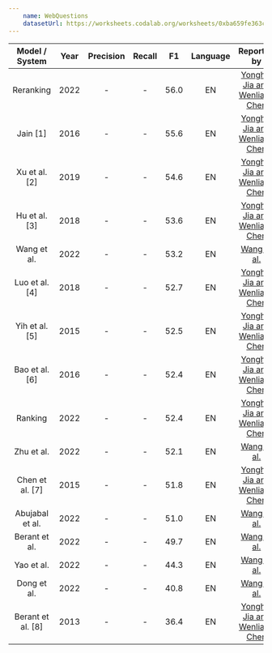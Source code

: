 ```yaml
---
    name: WebQuestions
    datasetUrl: https://worksheets.codalab.org/worksheets/0xba659fe363cb46e7a505c5b6a774dc8a
---
```


|  Model / System   | Year |Precision| Recall |  F1  |Language|                              Reported by                              |
|:-----------------:|:----:|:-------:|:------:|:----:|:------:|:---------------------------------------------------------------------:|
|     Reranking     | 2022 |    -    |   -    | 56.0 |   EN   | [Yonghui Jia and Wenliang Chen](https://arxiv.org/pdf/2204.12808.pdf) |
|     Jain [1]      | 2016 |    -    |   -    | 55.6 |   EN   | [Yonghui Jia and Wenliang Chen](https://arxiv.org/pdf/2204.12808.pdf) |
|   Xu et al. [2]   | 2019 |    -    |   -    | 54.6 |   EN   | [Yonghui Jia and Wenliang Chen](https://arxiv.org/pdf/2204.12808.pdf) |
|   Hu et al. [3]   | 2018 |    -    |   -    | 53.6 |   EN   | [Yonghui Jia and Wenliang Chen](https://arxiv.org/pdf/2204.12808.pdf) |
|     Wang et al.      | 2022  |    -    |   -    | 53.2 |   EN   |          [Wang et al.](https://link.springer.com/chapter/10.1007/978-3-031-10983-6_15)          |
|  Luo et al. [4]   | 2018 |    -    |   -    | 52.7 |   EN   | [Yonghui Jia and Wenliang Chen](https://arxiv.org/pdf/2204.12808.pdf) |
|  Yih et al. [5]   | 2015 |    -    |   -    | 52.5 |   EN   | [Yonghui Jia and Wenliang Chen](https://arxiv.org/pdf/2204.12808.pdf) |
|  Bao et al. [6]   | 2016 |    -    |   -    | 52.4 |   EN   | [Yonghui Jia and Wenliang Chen](https://arxiv.org/pdf/2204.12808.pdf) |
|      Ranking      | 2022 |    -    |   -    | 52.4 |   EN   | [Yonghui Jia and Wenliang Chen](https://arxiv.org/pdf/2204.12808.pdf) |
|    Zhu et al.     | 2022  |    -    |   -    | 52.1 |   EN   |          [Wang et al.](https://link.springer.com/chapter/10.1007/978-3-031-10983-6_15)          |
|  Chen et al. [7]  | 2015 |    -    |   -    | 51.8 |   EN   | [Yonghui Jia and Wenliang Chen](https://arxiv.org/pdf/2204.12808.pdf) |
|  Abujabal et al.  | 2022  |    -    |   -    | 51.0 |   EN   |          [Wang et al.](https://link.springer.com/chapter/10.1007/978-3-031-10983-6_15)          |
|   Berant et al.   | 2022  |    -    |   -    | 49.7 |   EN   |          [Wang et al.](https://link.springer.com/chapter/10.1007/978-3-031-10983-6_15)          |
|    Yao et al.     | 2022  |    -    |   -    | 44.3 |   EN   |          [Wang et al.](https://link.springer.com/chapter/10.1007/978-3-031-10983-6_15)          |
|    Dong et al.    | 2022  |    -    |   -    | 40.8 |   EN   |          [Wang et al.](https://link.springer.com/chapter/10.1007/978-3-031-10983-6_15)          |
| Berant et al. [8] | 2013 |    -    |   -    | 36.4 |   EN   | [Yonghui Jia and Wenliang Chen](https://arxiv.org/pdf/2204.12808.pdf) |

